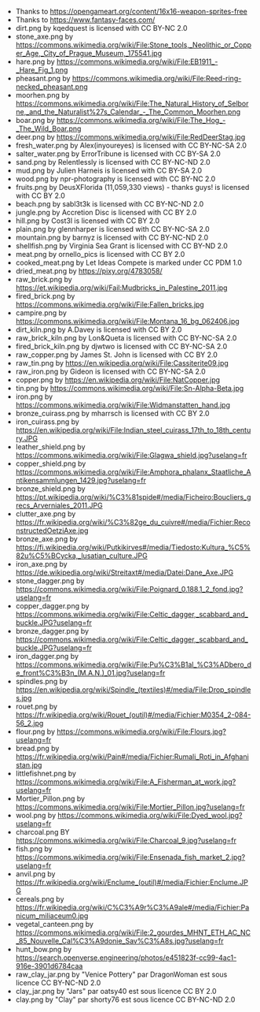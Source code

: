 * Thanks to https://opengameart.org/content/16x16-weapon-sprites-free
* Thanks to https://www.fantasy-faces.com/
* dirt.png by kqedquest is licensed with CC BY-NC 2.0
* stone_axe.png by https://commons.wikimedia.org/wiki/File:Stone_tools,_Neolithic_or_Copper_Age,_City_of_Prague_Museum,_175541.jpg
* hare.png by https://commons.wikimedia.org/wiki/File:EB1911_-_Hare_Fig_1.png
* pheasant.png by https://commons.wikimedia.org/wiki/File:Reed-ring-necked_pheasant.png
* moorhen.png by https://commons.wikimedia.org/wiki/File:The_Natural_History_of_Selborne,_and_the_Naturalist%27s_Calendar_-_The_Common_Moorhen.png
* boar.png by https://commons.wikimedia.org/wiki/File:The_Hog_-_The_Wild_Boar.png
* deer.png by https://commons.wikimedia.org/wiki/File:RedDeerStag.jpg
* fresh_water.png  by Alex(inyoureyes) is licensed with CC BY-NC-SA 2.0
* salter_water.png by ErrorTribune is licensed with CC BY-SA 2.0
* sand.png by Relentlessly is licensed with CC BY-NC-ND 2.0
* mud.png by Julien Harneis is licensed with CC BY-SA 2.0
* wood.png by npr-photography is licensed with CC BY-NC 2.0
* fruits.png by DeusXFlorida (11,059,330 views) - thanks guys! is licensed with CC BY 2.0
* beach.png by sabl3t3k is licensed with CC BY-NC-ND 2.0
* jungle.png by Accretion Disc is licensed with CC BY 2.0
* hill.png by Cost3l is licensed with CC BY 2.0
* plain.png by glennharper is licensed with CC BY-NC-SA 2.0
* mountain.png by barnyz is licensed with CC BY-NC-ND 2.0
* shellfish.png by Virginia Sea Grant is licensed with CC BY-ND 2.0
* meat.png by ornello_pics is licensed with CC BY 2.0
* cooked_meat.png by Let Ideas Compete is marked under CC PDM 1.0
* dried_meat.png by https://pixy.org/4783058/
* raw_brick.png by https://et.wikipedia.org/wiki/Fail:Mudbricks_in_Palestine_2011.jpg
* fired_brick.png by https://commons.wikimedia.org/wiki/File:Fallen_bricks.jpg
* campire.png by https://commons.wikimedia.org/wiki/File:Montana_16_bg_062406.jpg
* dirt_kiln.png by A.Davey is licensed with CC BY 2.0
* raw_brick_kiln.png by Lon&Queta is licensed with CC BY-NC-SA 2.0
* fired_brick_kiln.png by djwtwo is licensed with CC BY-NC-SA 2.0
* raw_copper.png by James St. John is licensed with CC BY 2.0
* raw_tin.png by https://en.wikipedia.org/wiki/File:Cassiterite09.jpg
* raw_iron.png by Gideon is licensed with CC BY-NC-SA 2.0
* copper.png by https://en.wikipedia.org/wiki/File:NatCopper.jpg
* tin.png by https://commons.wikimedia.org/wiki/File:Sn-Alpha-Beta.jpg
* iron.png by https://commons.wikimedia.org/wiki/File:Widmanstatten_hand.jpg
* bronze_cuirass.png by mharrsch is licensed with CC BY 2.0
* iron_cuirass.png by https://en.wikipedia.org/wiki/File:Indian_steel_cuirass_17th_to_18th_century.JPG
* leather_shield.png by https://commons.wikimedia.org/wiki/File:Glagwa_shield.jpg?uselang=fr
* copper_shield.png by https://commons.wikimedia.org/wiki/File:Amphora_phalanx_Staatliche_Antikensammlungen_1429.jpg?uselang=fr
* bronze_shield.png by https://pt.wikipedia.org/wiki/%C3%81spide#/media/Ficheiro:Boucliers_grecs_Arverniales_2011.JPG
* clutter_axe.png by https://fr.wikipedia.org/wiki/%C3%82ge_du_cuivre#/media/Fichier:ReconstructedOetziAxe.jpg
* bronze_axe.png by https://fi.wikipedia.org/wiki/Putkikirves#/media/Tiedosto:Kultura_%C5%82u%C5%BCycka,_lusatian_culture.JPG
* iron_axe.png by https://de.wikipedia.org/wiki/Streitaxt#/media/Datei:Dane_Axe.JPG
* stone_dagger.png by https://commons.wikimedia.org/wiki/File:Poignard_0.188.1_2_fond.jpg?uselang=fr
* copper_dagger.png by https://commons.wikimedia.org/wiki/File:Celtic_dagger,_scabbard_and_buckle.JPG?uselang=fr
* bronze_dagger.png by https://commons.wikimedia.org/wiki/File:Celtic_dagger,_scabbard_and_buckle.JPG?uselang=fr
* iron_dagger.png by https://commons.wikimedia.org/wiki/File:Pu%C3%B1al_%C3%ADbero_de_front%C3%B3n_(M.A.N.)_01.jpg?uselang=fr
* spindles.png by https://en.wikipedia.org/wiki/Spindle_(textiles)#/media/File:Drop_spindles.jpg
* rouet.png by https://fr.wikipedia.org/wiki/Rouet_(outil)#/media/Fichier:M0354_2-084-56_2.jpg
* flour.png by https://commons.wikimedia.org/wiki/File:Flours.jpg?uselang=fr
* bread.png by https://fr.wikipedia.org/wiki/Pain#/media/Fichier:Rumali_Roti_in_Afghanistan.jpg
* littlefishnet.png by https://commons.wikimedia.org/wiki/File:A_Fisherman_at_work.jpg?uselang=fr
* Mortier_Pillon.png by https://commons.wikimedia.org/wiki/File:Mortier_Pillon.jpg?uselang=fr
* wool.png by https://commons.wikimedia.org/wiki/File:Dyed_wool.jpg?uselang=fr
* charcoal.png BY https://commons.wikimedia.org/wiki/File:Charcoal_9.jpg?uselang=fr
* fish.png by https://commons.wikimedia.org/wiki/File:Ensenada_fish_market_2.jpg?uselang=fr
* anvil.png by https://fr.wikipedia.org/wiki/Enclume_(outil)#/media/Fichier:Enclume.JPG
* cereals.png by https://fr.wikipedia.org/wiki/C%C3%A9r%C3%A9ale#/media/Fichier:Panicum_miliaceum0.jpg
* vegetal_canteen.png by https://commons.wikimedia.org/wiki/File:2_gourdes_MHNT_ETH_AC_NC_85_Nouvelle_Cal%C3%A9donie_Sav%C3%A8s.jpg?uselang=fr
* hunt_bow.png by https://search.openverse.engineering/photos/e451823f-cc99-4ac1-916e-3901d6784caa
* raw_clay_jar.png by "Venice Pottery" par DragonWoman est sous licence CC BY-NC-ND 2.0
* clay_jar.png by "Jars" par oatsy40 est sous licence CC BY 2.0
* clay.png by "Clay" par shorty76 est sous licence CC BY-NC-ND 2.0
